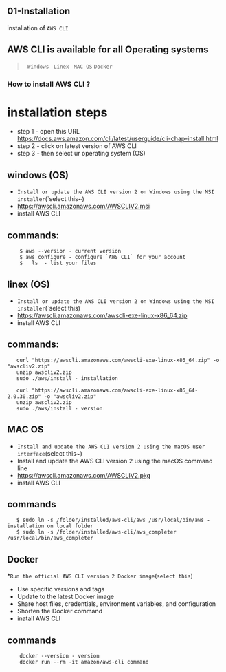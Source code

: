 ## 01-Installation
installation of `AWS CLI`

## AWS CLI is available for all Operating systems
 >` Windows`
 >` Linex`
 >` MAC OS`
 > `Docker`
 
### How to install AWS CLI ?

  # installation steps
  
* step 1 - open this URL https://docs.aws.amazon.com/cli/latest/userguide/cli-chap-install.html
* step 2 - click on latest version of AWS CLI
* step 3 - then select ur operating system (OS)

## windows (OS)

* `Install or update the AWS CLI version 2 on Windows using the MSI installer`(`select this~)
*  https://awscli.amazonaws.com/AWSCLIV2.msi
* install AWS CLI

## commands:

```
    $ aws --version - current version
    $ aws configure - configure `AWS CLI` for your account
    $   ls  - list your files
```
      

## linex (OS)

* `Install or update the AWS CLI version 2 on Windows using the MSI installer`(`select this)
*  https://awscli.amazonaws.com/awscli-exe-linux-x86_64.zip
* install AWS CLI


##  commands:
   
```
   curl "https://awscli.amazonaws.com/awscli-exe-linux-x86_64.zip" -o "awscliv2.zip"
   unzip awscliv2.zip
   sudo ./aws/install - installation
   
   curl "https://awscli.amazonaws.com/awscli-exe-linux-x86_64-2.0.30.zip" -o "awscliv2.zip"
   unzip awscliv2.zip
   sudo ./aws/install - version
```

## MAC OS

* `Install and update the AWS CLI version 2 using the macOS user interface`(select this~)
*  Install and update the AWS CLI version 2 using the macOS command line
*  https://awscli.amazonaws.com/AWSCLIV2.pkg
*  install AWS CLI

## commands

```
   $ sudo ln -s /folder/installed/aws-cli/aws /usr/local/bin/aws - installation on local folder
   $ sudo ln -s /folder/installed/aws-cli/aws_completer /usr/local/bin/aws_completer
```

## Docker

*`Run the official AWS CLI version 2 Docker image`(`select this`)
* Use specific versions and tags
* Update to the latest Docker image
* Share host files, credentials, environment variables, and configuration
* Shorten the Docker command
* inatall AWS CLI

## commands

```
    docker --version - version
    docker run --rm -it amazon/aws-cli command    
```
